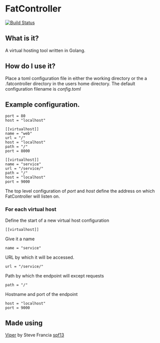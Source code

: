 # FatController
[![Build Status](https://travis-ci.org/rustyoz/fatcontroller.svg?branch=master)](https://travis-ci.org/rustyoz/fatcontroller)
## What is it?

A virtual hosting tool written in Golang.

## How do I use it?
Place a toml configuration file in either the working directory or the a .fatcontroller directory in the users home directory.
The default configuration filename is *config.toml*

## Example configuration.
```
port = 80
host = "localhost"

[[virtualhost]]
name = "web"
url = "/"
host = "localhost"
path = "/"
port = 8000

[[virtualhost]]
name = "service"
url = "/service/"
path = "/"
host = "localhost"
port = 9000
```

The top level configuration of *port* and *host* define the address on which FatController will listen on.

### For each virtual host
Define the start of a new virtual host configuration
```
[[virtualhost]]
```
Give it a name
```
name = "service"
```
URL by which it will be accessed.
```
url = "/service/"
```
Path by which the endpoint will except requests
```
path = "/"
```
Hostname and port of the endpoint
```
host = "localhost"
port = 9000
```

## Made using
[Viper](https://github.com/spf13/viper) by Steve Francia [spf13](https://github.com/spf13)
